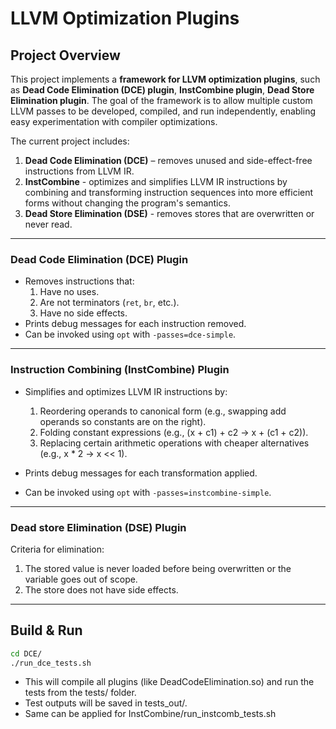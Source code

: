 # LLVM Optimization Plugins

## Project Overview

This project implements a **framework for LLVM optimization plugins**, such as **Dead Code Elimination (DCE) plugin**, **InstCombine plugin**, **Dead Store Elimination plugin**. The goal of the framework is to allow multiple custom LLVM passes to be developed, compiled, and run independently, enabling easy experimentation with compiler optimizations.

The current project includes:

1. **Dead Code Elimination (DCE)** – removes unused and side-effect-free instructions from LLVM IR.
2. **InstCombine** - optimizes and simplifies LLVM IR instructions by combining and transforming instruction sequences into more efficient forms without changing the program's semantics.
3. **Dead Store Elimination (DSE)** - removes stores that are overwritten or never read.

---


### Dead Code Elimination (DCE) Plugin

- Removes instructions that:
  1. Have no uses.
  2. Are not terminators (`ret`, `br`, etc.).
  3. Have no side effects.
- Prints debug messages for each instruction removed.
- Can be invoked using `opt` with `-passes=dce-simple`.

---

### Instruction Combining (InstCombine) Plugin

- Simplifies and optimizes LLVM IR instructions by:
  1. Reordering operands to canonical form (e.g., swapping add operands so constants are on the right).
  2. Folding constant expressions (e.g., (x + c1) + c2 → x + (c1 + c2)).
  3. Replacing certain arithmetic operations with cheaper alternatives (e.g., x * 2 → x << 1).

- Prints debug messages for each transformation applied.
- Can be invoked using `opt` with `-passes=instcombine-simple`.

---

### Dead store Elimination (DSE) Plugin
  Criteria for elimination:
  1. The stored value is never loaded before being overwritten or the variable goes out of scope.
  2. The store does not have side effects.

---

## Build & Run

```bash
cd DCE/
./run_dce_tests.sh
```

- This will compile all plugins (like DeadCodeElimination.so) and run the tests from the tests/ folder.
- Test outputs will be saved in tests_out/.
- Same can be applied for InstCombine/run_instcomb_tests.sh


